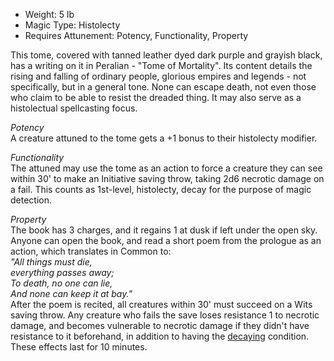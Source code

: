 - Weight: 5 lb
- Magic Type: Histolecty
- Requires Attunement: Potency, Functionality, Property
 
This tome, covered with tanned leather dyed dark purple and grayish black, has a writing on it in Peralian - "Tome of Mortality". Its content details the rising and falling of ordinary people, glorious empires and legends - not specifically, but in a general tone. None can escape death, not even those who claim to be able to resist the dreaded thing. It may also serve as a histolectual spellcasting focus.
 
_Potency_  
A creature attuned to the tome gets a +1 bonus to their histolecty modifier.
 
_Functionality_  
The attuned may use the tome as an action to force a creature they can see within 30' to make an Initiative saving throw, taking 2d6 necrotic damage on a fail. This counts as 1st-level, histolecty, decay for the purpose of magic detection.
 
_Property_  
The book has 3 charges, and it regains 1 at dusk if left under the open sky. Anyone can open the book, and read a short poem from the prologue as an action, which translates in Common to:  
_"All things must die,_  
_everything passes away;_  
_To death, no one can lie,_  
_And none can keep it at bay."_  
After the poem is recited, all creatures within 30' must succeed on a Wits saving throw. Any creature who fails the save loses resistance 1 to necrotic damage, and becomes vulnerable to necrotic damage if they didn't have resistance to it beforehand, in addition to having the [decaying](Conditions.md) condition. These effects last for 10 minutes.
